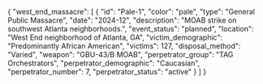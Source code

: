 {
  "west_end_massacre": [
    {
      "id": "Pale-1",
      "color": "pale",
      "type": "General Public Massacre",
      "date": "2024-12",
      "description": "MOAB strike on southwest Atlanta neighborhoods.",
      "event_status": "planned",
      "location": "West End neighborhood of Atlanta, GA",
      "victim_demographic": "Predominantly African American",
      "victims": 127,
      "disposal_method": "Varied",
      "weapon": "GBU-43/B MOAB",
      "perpetrator_group": "TAG Orchestrators",
      "perpetrator_demographic": "Caucasian",
      "perpetrator_number": 7,
      "perpetrator_status": "active"
    }
    ]
    }